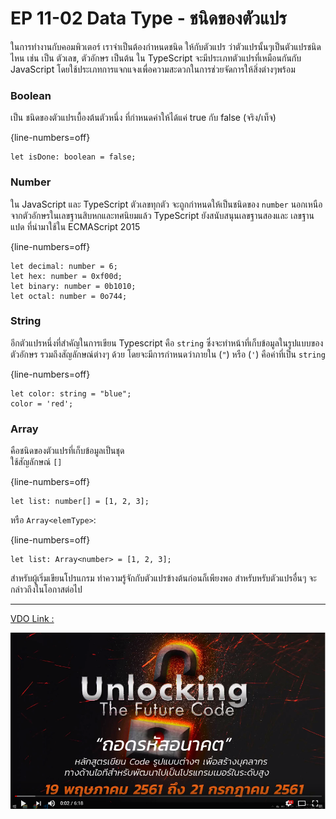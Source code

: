 # EP 11-02 Data Type - ชนิดของตัวแปร

ในการทำงานกับคอมพิวเตอร์ เราจำเป็นต้องกำหนดชนิด ให้กับตัวแปร ว่าตัวแปรนั้นๆเป็นตัวแปรชนิดไหน เช่น เป็น ตัวเลข, ตัวอักษร เป็นต้น ใน TypeScript จะมีประเภทตัวแปรที่เหมือนกันกับ JavaScript โดยใช้ประเภทการแจกแจงเพื่อความสะดวกในการช่วยจัดการให้สิ่งต่างๆพร้อม

### Boolean

เป็น ชนิดของตัวแปรเบื้องต้นตัวหนึ่ง ที่กำหนดค่าให้ได้แค่  true กับ false (จริง/เท็จ)

{line-numbers=off} 
~~~~~~~~ 
let isDone: boolean = false;
~~~~~~~~

### Number

ใน JavaScript และ TypeScript ตัวเลขทุกตัว จะถูกกำหนดให้เป็นชนิดของ `number` นอกเหนือจากตัวอักษรในเลขฐานสิบหกและทศนิยมแล้ว TypeScript ยังสนับสนุนเลขฐานสองและ เลขฐานแปด ที่นำมาใช้ใน ECMAScript 2015

{line-numbers=off} 
~~~~~~~~ 
let decimal: number = 6;
let hex: number = 0xf00d;
let binary: number = 0b1010;
let octal: number = 0o744;
~~~~~~~~

### String

อีกตัวแปรหนึ่งที่สำคัญในการเขียน Typescript คือ `string` ซึ่งจะทำหน้าที่เก็บข้อมูลในรูปแบบของตัวอักษร รวมถึงสัญลักษณ์ต่างๆ ด้วย โดยจะมีการกำหนดว่าภายใน (`"`) หรือ (`'`) คือค่าที่เป็น  `string`

{line-numbers=off} 
~~~~~~~~ 
let color: string = "blue";
color = 'red';
~~~~~~~~

### Array

คือชนิดของตัวแปรที่เก็บข้อมูลเป็นชุด  
ใช้สัญลักษณ์ `[]` 

{line-numbers=off} 
~~~~~~~~ 
let list: number[] = [1, 2, 3];
~~~~~~~~

หรือ `Array<elemType>`:

{line-numbers=off} 
~~~~~~~~ 
let list: Array<number> = [1, 2, 3];
~~~~~~~~

สำหรับผู้เริ่มเขียนโปรแกรม ทำความรู้จักกับตัวแปรข้างต้นก่อนก็เพียงพอ สำหรับหรับตัวแปรอื่นๆ จะกล่าวถึงในโอกาสต่อไป

*** 

[VDO Link : ](https://youtu.be/eDu6MXn8G34)

[![IMAGE ALT TEXT HERE](images/EP11/00.PNG)](https://youtu.be/eDu6MXn8G34)

